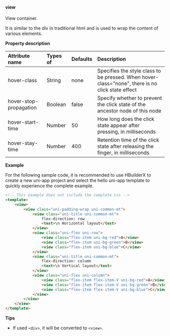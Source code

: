 #### view

View container.

It is similar to the div in traditional html and is used to wrap the content of various elements.

**Property description**

| Attribute name         | Types of | Defaults | Description                                                  |
|:-|:-|:-|:-|
|hover-class|String|none|Specifies the style class to be pressed. When hover-class="none", there is no click state effect|
|hover-stop-propagation|Boolean|false|Specify whether to prevent the click state of the ancestor node of this node|
|hover-start-time|Number|50|How long does the click state appear after pressing, in milliseconds|
|hover-stay-time|Number|400|Retention time of the click state after releasing the finger, in milliseconds|

**Example**

For the following sample code, it is recommended to use HBuilderX to create a new uni-app project and select the hello uni-app template to quickly experience the complete example.
```html
<!-- This example does not include the complete css -->
<template>
    <view>
        <view class="uni-padding-wrap uni-common-mt">
            <view class="uni-title uni-common-mt">
                flex-direction: row
                <text>\n Horizontal layout</text>
            </view>
            <view class="uni-flex uni-row">
                <view class="flex-item uni-bg-red">A</view>
                <view class="flex-item uni-bg-green">B</view>
                <view class="flex-item uni-bg-blue">C</view>
            </view>
            <view class="uni-title uni-common-mt">
                flex-direction: column
                <text>\n Vertical layout</text>
            </view>
            <view class="uni-flex uni-column">
                <view class="flex-item flex-item-V uni-bg-red">A</view>
                <view class="flex-item flex-item-V uni-bg-green">B</view>
                <view class="flex-item flex-item-V uni-bg-blue">C</view>
            </view>
        </view>
    </view>
</template>
```



**Tips**

- If used `<div>`, it will be converted to `<view>`.
